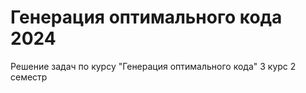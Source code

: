 # Генерация оптимального кода 2024
Решение задач по курсу "Генерация оптимального кода" 3 курс 2 семестр